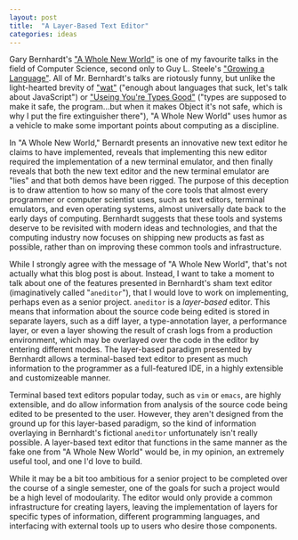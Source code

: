 ```yaml
---
layout: post
title:  "A Layer-Based Text Editor"
categories: ideas
---
```


Gary Bernhardt's ["A Whole New World"](https://www.destroyallsoftware.com/talks/a-whole-new-world) is one of my favourite talks in the field of Computer Science, second only to Guy L. Steele's ["Growing a Language"](https://www.youtube.com/watch?v=_ahvzDzKdB0). All of Mr. Bernhardt's talks are riotously funny, but unlike the light-hearted brevity of ["wat"](https://www.destroyallsoftware.com/talks/wat) ("enough about languages that suck, let's talk about JavaScript") or ["Useing You're Types Good"](https://www.destroyallsoftware.com/talks/useing-youre-types-good) ("types are supposed to make it safe, the program...but when it makes Object it's not safe, which is why I put the fire extinguisher there"), "A Whole New World" uses humor as a vehicle to make some important points about computing as a discipline. 

In "A Whole New World," Bernardt presents an innovative new text editor he claims to have implemented, reveals that implementing this new editor required the implementation of a new terminal emulator, and then finally reveals that both the new text editor and the new terminal emulator are "lies" and that both demos have been rigged. The purpose of this deception is to draw attention to how so many of the core tools that almost every programmer or computer scientist uses, such as text editors, terminal emulators, and even operating systems, almost universally date back to the early days of computing. Bernhardt suggests that these tools and systems deserve to be revisited with modern ideas and technologies, and that the computing industry now focuses on shipping new products as fast as possible, rather than on improving these common tools and infrastructure.

While I strongly agree with the message of "A Whole New World", that's not actually what this blog post is about. Instead, I want to take a moment to talk about one of the features presented in Bernhardt's sham text editor (imaginatively called "`aneditor`"), that I would love to work on implementing, perhaps even as a senior project. `aneditor` is a _layer-based_ editor. This means that information about the source code being edited is stored in separate layers, such as a diff layer, a type-annotation layer, a performance layer, or even a layer showing the result of crash logs from a production environment, which may be overlayed over the code in the editor by entering different modes. The layer-based paradigm presented by Bernhardt allows a terminal-based text editor to present as much information to the programmer as a full-featured IDE, in a highly extensible and customizeable manner.

Terminal based text editors popular today, such as `vim` or `emacs`, are highly extensible, and do allow information from analysis of the source code being edited to be presented to the user. However, they aren't designed from the ground up for this layer-based paradigm, so the kind of information overlaying in Bernhardt's fictional `aneditor` unfortunately isn't really possible. A layer-based text editor that functions in the same manner as the fake one from "A Whole New World" would be, in my opinion, an extremely useful tool, and one I'd love to build. 

While it may be a bit too ambitious for a senior project to be completed over the course of a single semester, one of the goals for such a project would be a high level of modoularity. The editor would only provide a common infrastructure for creating layers, leaving the implementation of layers for specific types of information, different programming languages, and interfacing with external tools up to users who desire those components.